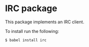 # IRC package

This package implements an IRC client.

To install run the following:

```
$ babel install irc
```
